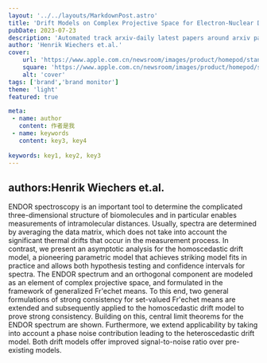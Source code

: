 ```yaml
---
layout: '../../layouts/MarkdownPost.astro'
title: 'Drift Models on Complex Projective Space for Electron-Nuclear Double Resonance'
pubDate: 2023-07-23
description: 'Automated track arxiv-daily latest papers around arxiv paper daily template'
author: 'Henrik Wiechers et.al.'
cover:
    url: 'https://www.apple.com.cn/newsroom/images/product/homepod/standard/Apple-HomePod-hero-230118_big.jpg.large_2x.jpg'
    square: 'https://www.apple.com.cn/newsroom/images/product/homepod/standard/Apple-HomePod-hero-230118_big.jpg.large_2x.jpg'
    alt: 'cover'
tags: ['brand','brand monitor'] 
theme: 'light'
featured: true

meta:
 - name: author
   content: 作者是我
 - name: keywords
   content: key3, key4
   
keywords: key1, key2, key3
---
```

## authors:Henrik Wiechers et.al. 
ENDOR spectroscopy is an important tool to determine the complicated three-dimensional structure of biomolecules and in particular enables measurements of intramolecular distances. Usually, spectra are determined by averaging the data matrix, which does not take into account the significant thermal drifts that occur in the measurement process. In contrast, we present an asymptotic analysis for the homoscedastic drift model, a pioneering parametric model that achieves striking model fits in practice and allows both hypothesis testing and confidence intervals for spectra. The ENDOR spectrum and an orthogonal component are modeled as an element of complex projective space, and formulated in the framework of generalized Fr\'echet means. To this end, two general formulations of strong consistency for set-valued Fr\'echet means are extended and subsequently applied to the homoscedastic drift model to prove strong consistency. Building on this, central limit theorems for the ENDOR spectrum are shown. Furthermore, we extend applicability by taking into account a phase noise contribution leading to the heteroscedastic drift model. Both drift models offer improved signal-to-noise ratio over pre-existing models.
